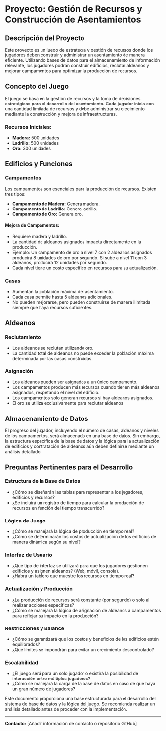 # Proyecto: Gestión de Recursos y Construcción de Asentamientos

## Descripción del Proyecto

Este proyecto es un juego de estrategia y gestión de recursos donde los jugadores deben construir y administrar un asentamiento de manera eficiente. Utilizando bases de datos para el almacenamiento de información relevante, los jugadores podrán construir edificios, reclutar aldeanos y mejorar campamentos para optimizar la producción de recursos.

## Concepto del Juego

El juego se basa en la gestión de recursos y la toma de decisiones estratégicas para el desarrollo del asentamiento. Cada jugador inicia con una cantidad limitada de recursos y debe administrar su crecimiento mediante la construcción y mejora de infraestructuras.

### Recursos Iniciales:
- **Madera:** 500 unidades
- **Ladrillo:** 500 unidades
- **Oro:** 300 unidades

## Edificios y Funciones

### Campamentos
Los campamentos son esenciales para la producción de recursos. Existen tres tipos:
- **Campamento de Madera:** Genera madera.
- **Campamento de Ladrillo:** Genera ladrillo.
- **Campamento de Oro:** Genera oro.

#### Mejora de Campamentos:
- Requiere madera y ladrillo.
- La cantidad de aldeanos asignados impacta directamente en la producción.
- Ejemplo: Un campamento de oro a nivel 7 con 2 aldeanos asignados producirá 8 unidades de oro por segundo. Si sube a nivel 11 con 3 aldeanos, producirá 12 unidades por segundo.
- Cada nivel tiene un costo específico en recursos para su actualización.

### Casas
- Aumentan la población máxima del asentamiento.
- Cada casa permite hasta 5 aldeanos adicionales.
- No pueden mejorarse, pero pueden construirse de manera ilimitada siempre que haya recursos suficientes.

## Aldeanos

### Reclutamiento
- Los aldeanos se reclutan utilizando oro.
- La cantidad total de aldeanos no puede exceder la población máxima determinada por las casas construidas.

### Asignación
- Los aldeanos pueden ser asignados a un único campamento.
- Los campamentos producen más recursos cuando tienen más aldeanos asignados, respetando el nivel del edificio.
- Los campamentos solo generan recursos si hay aldeanos asignados.
- El oro se utiliza exclusivamente para reclutar aldeanos.

## Almacenamiento de Datos

El progreso del jugador, incluyendo el número de casas, aldeanos y niveles de los campamentos, será almacenado en una base de datos. Sin embargo, la estructura específica de la base de datos y la lógica para la actualización de edificios y contratación de aldeanos aún deben definirse mediante un análisis detallado.

## Preguntas Pertinentes para el Desarrollo

### Estructura de la Base de Datos
- ¿Cómo se diseñarán las tablas para representar a los jugadores, edificios y recursos?
- ¿Se incluirá un registro de tiempo para calcular la producción de recursos en función del tiempo transcurrido?

### Lógica de Juego
- ¿Cómo se manejará la lógica de producción en tiempo real?
- ¿Cómo se determinarán los costos de actualización de los edificios de manera dinámica según su nivel?

### Interfaz de Usuario
- ¿Qué tipo de interfaz se utilizará para que los jugadores gestionen edificios y asignen aldeanos? (Web, móvil, consola).
- ¿Habrá un tablero que muestre los recursos en tiempo real?

### Actualización y Producción
- ¿La producción de recursos será constante (por segundo) o solo al realizar acciones específicas?
- ¿Cómo se manejará la lógica de asignación de aldeanos a campamentos para reflejar su impacto en la producción?

### Restricciones y Balance
- ¿Cómo se garantizará que los costos y beneficios de los edificios estén equilibrados?
- ¿Qué límites se impondrán para evitar un crecimiento descontrolado?

### Escalabilidad
- ¿El juego será para un solo jugador o existirá la posibilidad de interacción entre múltiples jugadores?
- ¿Cómo se manejará la carga de la base de datos en caso de que haya un gran número de jugadores?

Este documento proporciona una base estructurada para el desarrollo del sistema de base de datos y la lógica del juego. Se recomienda realizar un análisis detallado antes de proceder con la implementación.

---

**Contacto:** [Añadir información de contacto o repositorio GitHub]

